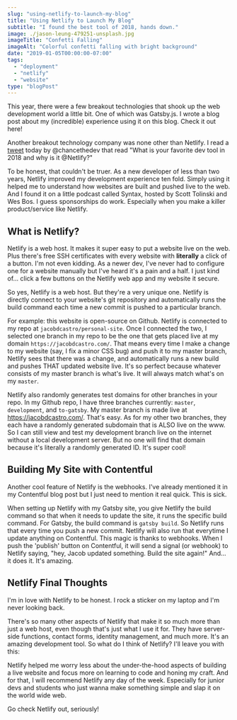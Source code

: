 ```yaml
---
slug: "using-netlify-to-launch-my-blog"
title: "Using Netlify to Launch My Blog"
subtitle: "I found the best tool of 2018, hands down."
image: ./jason-leung-479251-unsplash.jpg
imageTitle: "Confetti Falling"
imageAlt: "Colorful confetti falling with bright background"
date: "2019-01-05T00:00:00-07:00"
tags:
  - "deployment"
  - "netlify"
  - "website"
type: "blogPost"
---
```


This year, there were a few breakout technologies that shook up the web development world a little bit. One of which was Gatsby.js. I wrote a blog post about my (incredible) experience using it on this blog. Check it out here!

Another breakout technology company was none other than Netlify. I read a [tweet](https://twitter.com/chancethedev/status/1069992618543775747 "Netlify Tweet") today by @chancethedev that read "What is your favorite dev tool in 2018 and why is it @Netlify?"

To be honest, that couldn't be truer. As a new developer of less than two years, Netlify improved my development experience ten fold. Simply using it helped me to understand how websites are built and pushed live to the web. And I found it on a little podcast called Syntax, hosted by Scott Tolinski and Wes Bos. I guess sponsorships do work. Especially when you make a killer product/service like Netlify.

## What is Netlify?

Netlify is a web host. It makes it super easy to put a website live on the web. Plus there's free SSH certificates with every website with **literally** a click of a button. I'm not even kidding. As a newer dev, I've never had to configure one for a website manually but I've heard it's a pain and a half. I just kind of... click a few buttons on the Netlify web app and my website it secure.

So yes, Netlify is a web host. But they're a very unique one. Netlify is directly connect to your website's git repository and automatically runs the build command each time a new commit is pushed to a particular branch.

For example: this website is open-source on Github. Netlify is connected to my repo at `jacobdcastro/personal-site`. Once I connected the two, I selected one branch in my repo to be the one that gets placed live at my domain `https://jacobdcastro.com/`. That means every time I make a change to my website (say, I fix a minor CSS bug) and push it to my master branch, Netlify sees that there was a change, and automatically runs a new build and pushes THAT updated website live. It's so perfect because whatever consists of my master branch is what's live. It will always match what's on my `master`.

Netlify also randomly generates test domains for other branches in your repo. In my Github repo, I have three branches currently: `master`, `development`, and `to-gatsby`. My master branch is made live at https://jacobdcastro.com/. That's easy. As for my other two branches, they each have a randomly generated subdomain that is ALSO live on the www. So I can still view and test my development branch live on the internet without a local development server. But no one will find that domain because it's literally a randomly generated ID. It's super cool!

## Building My Site with Contentful

Another cool feature of Netlify is the webhooks. I've already mentioned it in my Contentful blog post but I just need to mention it real quick. This is sick.

When setting up Netlify with my Gatsby site, you give Netlify the build command so that when it needs to update the site, it runs the specific build command. For Gatsby, the build command is `gatsby build`. So Netlify runs that every time you push a new commit. Netlify will also run that everytime I update anything on Contentful. This magic is thanks to webhooks. When I push the 'publish' button on Contentful, it will send a signal (or webhook) to Netlify saying, "hey, Jacob updated something. Build the site again!" And... it does it. It's amazing.

## Netlify Final Thoughts

I'm in love with Netlify to be honest. I rock a sticker on my laptop and I'm never looking back.

There's so many other aspects of Netlify that make it so much more than just a web host, even though that's just what I use it for. They have server-side functions, contact forms, identity management, and much more. It's an amazing development tool. So what do I think of Netlify? I'll leave you with this:

Netlify helped me worry less about the under-the-hood aspects of building a live website and focus more on learning to code and honing my craft. And for that, I will recommend Netlify any day of the week. Especially for junior devs and students who just wanna make something simple and slap it on the world wide web.

Go check Netlify out, seriously!
